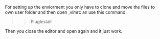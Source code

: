 For setting up the enviorment you only have to clone and move the files to own user folder and then open _vimrc an use this command:

>> :PlugInstall

Then you close the editor and open again and it just work.

